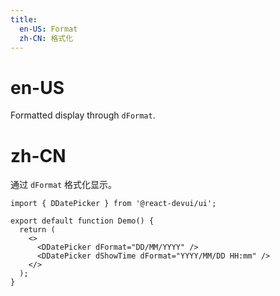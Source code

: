 ```yaml
---
title:
  en-US: Format
  zh-CN: 格式化
---
```


# en-US

Formatted display through `dFormat`.

# zh-CN

通过 `dFormat` 格式化显示。

```tsx
import { DDatePicker } from '@react-devui/ui';

export default function Demo() {
  return (
    <>
      <DDatePicker dFormat="DD/MM/YYYY" />
      <DDatePicker dShowTime dFormat="YYYY/MM/DD HH:mm" />
    </>
  );
}
```
